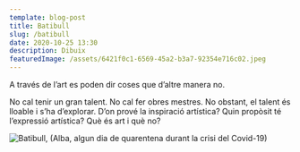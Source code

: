 ```yaml
---
template: blog-post
title: Batibull
slug: /batibull
date: 2020-10-25 13:30
description: Dibuix
featuredImage: /assets/6421f0c1-6569-45a2-b3a7-92354e716c02.jpeg
---
```

A través de l’art es poden dir coses que d’altre manera no.

No cal tenir un gran talent. No cal fer obres mestres. No obstant, el talent és lloable i s’ha d’explorar. D’on prové la inspiració artística? Quin propòsit té l’expressió artística? Què és art i què no?

![](/assets/6421f0c1-6569-45a2-b3a7-92354e716c02.jpeg "Batibull, (Alba, algun dia de quarentena durant la crisi del Covid-19)")